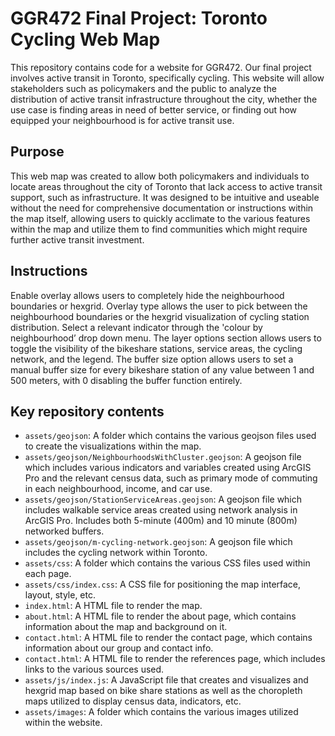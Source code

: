 # GGR472 Final Project: Toronto Cycling Web Map
 
This repository contains code for a website for GGR472. Our final project involves active transit in Toronto, specifically cycling. This website will allow stakeholders such as policymakers and the public to analyze the distribution of active transit infrastructure throughout the city, whether the use case is finding areas in need of better service, or finding out how equipped your neighbourhood is for active transit use. 

## Purpose
This web map was created to allow both policymakers and individuals to locate areas throughout the city of Toronto that lack access to active transit support, such as infrastructure. It was designed to be intuitive and useable without the need for comprehensive documentation or instructions within the map itself, allowing users to quickly acclimate to the various features within the map and utilize them to find communities which might require further active transit investment.

## Instructions 
Enable overlay allows users to completely hide the neighbourhood boundaries or hexgrid. Overlay type allows the user to pick between the neighbourhood boundaries or the hexgrid visualization of cycling station distribution. Select a relevant indicator through the 'colour by neighbourhood’ drop down menu. The layer options section allows users to toggle the visibility of the bikeshare stations, service areas, the cycling network, and the legend. The buffer size option allows users to set a manual buffer size for every bikeshare station of any value between 1 and 500 meters, with 0 disabling the buffer function entirely. 

## Key repository contents
- `assets/geojson`: A folder which contains the various geojson files used to create the visualizations within the map.
- `assets/geojson/NeighbourhoodsWithCluster.geojson`: A geojson file which includes various indicators and variables created using ArcGIS Pro and the relevant census data, such as primary mode of commuting in each neighbourhood, income, and car use. 
- `assets/geojson/StationServiceAreas.geojson`: A geojson file which includes walkable service areas created using network analysis in ArcGIS Pro. Includes both 5-minute (400m) and 10 minute (800m) networked buffers.
- `assets/geojson/m-cycling-network.geojson`: A geojson file which includes the cycling network within Toronto.
- `assets/css`: A folder which contains the various CSS files used within each page.
- `assets/css/index.css`: A CSS file for positioning the map interface, layout, style, etc.
- `index.html`: A HTML file to render the map.
- `about.html`: A HTML file to render the about page, which contains information about the map and background on it.
- `contact.html`: A HTML file to render the contact page, which contains information about our group and contact info.
- `contact.html`: A HTML file to render the references page, which includes links to the various sources used.
- `assets/js/index.js`: A JavaScript file that creates and visualizes and hexgrid map based on bike share stations as well as the choropleth maps utilized to display census data, indicators, etc.
- `assets/images`: A folder which contains the various images utilized within the website.
